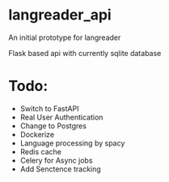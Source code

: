 # langreader_api
An initial prototype for langreader 

Flask based api with currently sqlite database

# Todo:
-  Switch to FastAPI
-  Real User Authentication
-  Change to Postgres
-  Dockerize
-  Language processing by spacy
-  Redis cache
-  Celery for Async jobs
-  Add Senctence tracking
